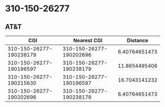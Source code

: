 # 310-150-26277
## AT&T


| CGI | Nearest CGI | Distance |
|-----|-------------|----------|
| 310-150-26277-190238179 | 310-150-26277-190202696 | 6.40764651473 |
| 310-150-26277-190196597 | 310-150-26277-190238179 | 11.8654495406 |
| 310-150-26277-190215630 | 310-150-26277-190196597 | 16.7043141232 |
| 310-150-26277-190202696 | 310-150-26277-190238179 | 6.40764651473 |
